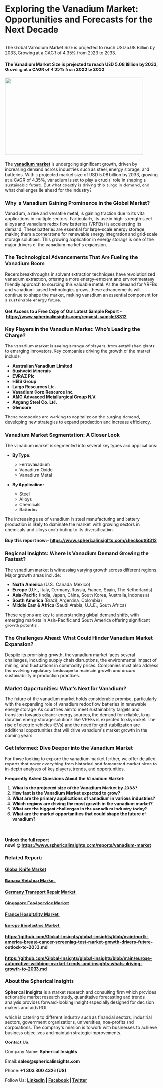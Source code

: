 <div class="wow_read_blog_hdr_img">
<div class="wow_read_blog_hdr_img_innr">
<h1><strong>Exploring the Vanadium Market: Opportunities and Forecasts for the Next Decade</strong></h1>
</div>
<div class="wow_main_float_head_img"><img src="https://www.vevioz.com/upload/photos/2025/03/vj9cJaPbH6X9g76lsF48_04_b25a21007005cf7e7777930c0eebb393_image.jpg" alt="" /></div>
</div>
<div class="read-blog-container">
<div class="read-blog-desc">
<p class="mb-0">The Global Vanadium Market Size is projected to reach USD 5.08 Billion by 2033, Growing at a CAGR of 4.35% from 2023 to 2033.</p>
</div>
<div class="read-content">
<h4><strong>The Vanadium Market Size is projected to reach USD 5.08 Billion by 2033, Growing at a CAGR of 4.35% from 2023 to 2033</strong></h4>
<h4><img src="https://vipon.s3.amazonaws.com/img/272550ea037c5d2da3ed06bbf48da17dcfe2b5883f2a0f.png" alt="" width="453" height="252" /><strong><br /></strong></h4>
<p data-start="194" data-end="595">The&nbsp;<a href="https://www.sphericalinsights.com/reports/vanadium-market" target="_blank" rel="noopener"><strong>vanadium market</strong></a>&nbsp;is undergoing significant growth, driven by increasing demand across industries such as steel, energy storage, and batteries. With a projected market size of USD 5.08 billion by 2033, growing at a CAGR of 4.35%, vanadium is set to play a crucial role in shaping a sustainable future. But what exactly is driving this surge in demand, and what challenges lie ahead for the industry?</p>
<h3 data-start="597" data-end="661"><strong data-start="601" data-end="661">Why Is Vanadium Gaining Prominence in the Global Market?</strong></h3>
<p data-start="662" data-end="1154">Vanadium, a rare and versatile metal, is gaining traction due to its vital applications in multiple sectors. Particularly, its use in high-strength steel alloys and vanadium redox flow batteries (VRFBs) is accelerating its demand. These batteries are essential for large-scale energy storage, making them a cornerstone for renewable energy integration and grid-scale storage solutions. This growing application in energy storage is one of the major drivers of the vanadium market's expansion.</p>
<h3 data-start="1156" data-end="1229"><strong data-start="1160" data-end="1229">The Technological Advancements That Are Fueling the Vanadium Boom</strong></h3>
<p data-start="1230" data-end="1617">Recent breakthroughs in solvent extraction techniques have revolutionized vanadium extraction, offering a more energy-efficient and environmentally friendly approach to sourcing this valuable metal. As the demand for VRFBs and vanadium-based technologies grows, these advancements will continue to shape the market, making vanadium an essential component for a sustainable energy future.</p>
<h4><strong>Get Access to a Free Copy of Our Latest Sample Report -&nbsp;<a href="https://www.sphericalinsights.com/request-sample/8312" rel="nofollow">https://www.sphericalinsights.com/request-sample/8312</a></strong></h4>
<h3 data-start="1619" data-end="1688"><strong data-start="1623" data-end="1688">Key Players in the Vanadium Market: Who&rsquo;s Leading the Charge?</strong></h3>
<p data-start="1689" data-end="1842">The vanadium market is seeing a range of players, from established giants to emerging innovators. Key companies driving the growth of the market include:</p>
<ul data-start="1844" data-end="2082">
<li data-start="1844" data-end="1877"><strong data-start="1846" data-end="1877">Australian Vanadium Limited</strong></li>
<li data-start="1878" data-end="1901"><strong data-start="1880" data-end="1901">Bushveld Minerals</strong></li>
<li data-start="1902" data-end="1917"><strong data-start="1904" data-end="1917">EVRAZ Plc</strong></li>
<li data-start="1918" data-end="1934"><strong data-start="1920" data-end="1934">HBIS Group</strong></li>
<li data-start="1935" data-end="1961"><strong data-start="1937" data-end="1961">Largo Resources Ltd.</strong></li>
<li data-start="1962" data-end="1995"><strong data-start="1964" data-end="1995">Vanadium Corp Resource Inc.</strong></li>
<li data-start="1996" data-end="2039"><strong data-start="1998" data-end="2039">AMG Advanced Metallurgical Group N.V.</strong></li>
<li data-start="2040" data-end="2067"><strong data-start="2042" data-end="2067">Angang Steel Co. Ltd.</strong></li>
<li data-start="2068" data-end="2082"><strong data-start="2070" data-end="2082">Glencore</strong></li>
</ul>
<p data-start="2084" data-end="2220">These companies are working to capitalize on the surging demand, developing new strategies to expand production and increase efficiency.</p>
<h3 data-start="2222" data-end="2273"><strong data-start="2226" data-end="2273">Vanadium Market Segmentation: A Closer Look</strong></h3>
<p data-start="2274" data-end="2347">The vanadium market is segmented into several key types and applications:</p>
<ul data-start="2349" data-end="2491">
<li data-start="2349" data-end="2419">
<p data-start="2351" data-end="2363"><strong data-start="2351" data-end="2363">By Type:</strong></p>
<ul data-start="2366" data-end="2419">
<li data-start="2366" data-end="2381">Ferrovanadium</li>
<li data-start="2384" data-end="2400">Vanadium Oxide</li>
<li data-start="2403" data-end="2419">Vanadium Metal</li>
</ul>
</li>
<li data-start="2421" data-end="2491">
<p data-start="2423" data-end="2442"><strong data-start="2423" data-end="2442">By Application:</strong></p>
<ul data-start="2445" data-end="2491">
<li data-start="2445" data-end="2452">Steel</li>
<li data-start="2455" data-end="2463">Alloys</li>
<li data-start="2466" data-end="2477">Chemicals</li>
<li data-start="2480" data-end="2491">Batteries</li>
</ul>
</li>
</ul>
<p data-start="2493" data-end="2685">The increasing use of vanadium in steel manufacturing and battery production is likely to dominate the market, with growing sectors in chemicals and alloys contributing to its diversification.</p>
<h4>Buy this report now:-&nbsp;<a href="https://www.sphericalinsights.com/checkout/8312" rel="nofollow">https://www.sphericalinsights.com/checkout/8312</a></h4>
<h3 data-start="2687" data-end="2759"><strong data-start="2691" data-end="2759">Regional Insights: Where Is Vanadium Demand Growing the Fastest?</strong></h3>
<p data-start="2760" data-end="2862">The vanadium market is witnessing varying growth across different regions. Major growth areas include:</p>
<ul data-start="2864" data-end="3172">
<li data-start="2864" data-end="2906"><strong data-start="2866" data-end="2883">North America</strong>&nbsp;(U.S., Canada, Mexico)</li>
<li data-start="2907" data-end="2982"><strong data-start="2909" data-end="2919">Europe</strong>&nbsp;(U.K., Italy, Germany, Russia, France, Spain, The Netherlands)</li>
<li data-start="2983" data-end="3058"><strong data-start="2985" data-end="3001">Asia-Pacific</strong>&nbsp;(India, Japan, China, South Korea, Australia, Indonesia)</li>
<li data-start="3059" data-end="3108"><strong data-start="3061" data-end="3078">South America</strong>&nbsp;(Brazil, Argentina, Colombia)</li>
<li data-start="3109" data-end="3172"><strong data-start="3111" data-end="3135">Middle East &amp; Africa</strong>&nbsp;(Saudi Arabia, U.A.E., South Africa)</li>
</ul>
<p data-start="3174" data-end="3329">These regions are key to understanding global demand shifts, with emerging markets in Asia-Pacific and South America offering significant growth potential.</p>
<h3 data-start="3331" data-end="3405"><strong data-start="3335" data-end="3405">The Challenges Ahead: What Could Hinder Vanadium Market Expansion?</strong></h3>
<p data-start="3406" data-end="3723">Despite its promising growth, the vanadium market faces several challenges, including supply chain disruptions, the environmental impact of mining, and fluctuations in commodity prices. Companies must also address the evolving regulatory landscape to maintain growth and ensure sustainability in production practices.</p>
<h3 data-start="3725" data-end="3780"><strong data-start="3729" data-end="3780">Market Opportunities: What&rsquo;s Next for Vanadium?</strong></h3>
<p data-start="3781" data-end="4300">The future of the vanadium market holds considerable promise, particularly with the expanding role of vanadium redox flow batteries in renewable energy storage. As countries aim to meet sustainability targets and transition towards cleaner energy sources, the demand for reliable, long-duration energy storage solutions like VRFBs is expected to skyrocket. The rise of electric vehicles (EVs) and the need for grid stabilization are additional opportunities that will drive vanadium's market growth in the coming years.</p>
<h3 data-start="4302" data-end="4360"><strong data-start="4306" data-end="4360">Get Informed: Dive Deeper into the Vanadium Market</strong></h3>
<p data-start="4361" data-end="4662">For those looking to explore the vanadium market further, we offer detailed reports that cover everything from historical and forecasted market sizes to in-depth analyses of key players, trends, and opportunities.&nbsp;</p>
<p data-start="4669" data-end="4726"><strong data-start="4669" data-end="4726">Frequently Asked Questions About the Vanadium Market:</strong></p>
<ol data-start="4728" data-end="5152">
<li data-start="4728" data-end="4793"><strong data-start="4731" data-end="4793">What is the projected size of the Vanadium Market by 2033?</strong></li>
<li data-start="4794" data-end="4850"><strong data-start="4797" data-end="4850">How fast is the Vanadium Market expected to grow?</strong></li>
<li data-start="4851" data-end="4926"><strong data-start="4854" data-end="4926">What are the primary applications of vanadium in various industries?</strong></li>
<li data-start="4927" data-end="4999"><strong data-start="4930" data-end="4999">Which regions are driving the most growth in the vanadium market?</strong></li>
<li data-start="5000" data-end="5070"><strong data-start="5003" data-end="5070">What are the biggest challenges in the vanadium industry today?</strong></li>
<li data-start="5071" data-end="5152"><strong data-start="5074" data-end="5152">What are the market opportunities that could shape the future of vanadium?</strong></li>
</ol>
<p>&nbsp;</p>
<h4>Unlock the full report now!&nbsp;@&nbsp;<a href="https://www.sphericalinsights.com/reports/vanadium-market" rel="nofollow">https://www.sphericalinsights.com/reports/vanadium-market</a></h4>
<h3><strong>Related Report:</strong></h3>
<h4 class="news-post-title"><a href="https://www.sphericalinsights.com/fr/reports/knife-sharpener-market" target="_blank" rel="noopener">Global Knife Market</a></h4>
<h4 class="news-post-title"><a href="https://www.sphericalinsights.com/fr/reports/banana-ketchup-market" target="_blank" rel="noopener">Banana Ketchup Market&nbsp;</a></h4>
<h4 class="news-post-title"><a href="https://www.sphericalinsights.com/fr/reports/germany-transmission-repair-market" target="_blank" rel="noopener">Germany Transport Repair Market&nbsp;</a></h4>
<h4 class="news-post-title"><a href="https://www.sphericalinsights.com/de/reports/singapore-foodservice-market" target="_blank" rel="noopener">Singapore Foodservice Market</a></h4>
<h4 class="news-post-title"><a href="https://www.sphericalinsights.com/de/reports/france-hospitality-market" target="_blank" rel="noopener">France Hospitality Market&nbsp;</a></h4>
<h4 class="news-post-title"><a href="https://www.sphericalinsights.com/de/reports/europe-bioplastics-market" target="_blank" rel="noopener">Europe Bioplastics Market&nbsp;</a></h4>
<h4><a href="https://github.com/Global-Insights/global-insights/blob/main/north-america-breast-cancer-screening-test-market-growth-drivers-future-outlook-to-2033.md" target="_blank" rel="noopener">https://github.com/Global-Insights/global-insights/blob/main/north-america-breast-cancer-screening-test-market-growth-drivers-future-outlook-to-2033.md</a></h4>
<h4><a href="https://github.com/Global-Insights/global-insights/blob/main/europe-automotive-webbing-market-trends-and-insights-whats-driving-growth-to-2033.md" target="_blank" rel="noopener">https://github.com/Global-Insights/global-insights/blob/main/europe-automotive-webbing-market-trends-and-insights-whats-driving-growth-to-2033.md</a></h4>
<h3><strong>About the Spherical Insights</strong></h3>
<p><strong>Spherical Insights</strong>&nbsp;is a market research and consulting firm which provides actionable market research study, quantitative forecasting and trends analysis provides forward-looking insight especially designed for decision makers and aids ROI.</p>
<p>which is catering to different industry such as financial sectors, industrial sectors, government organizations, universities, non-profits and corporations. The company's mission is to work with businesses to achieve business objectives and maintain strategic improvements.</p>
<p><strong>Contact Us:</strong></p>
<p>Company Name:&nbsp;<strong>Spherical Insights</strong></p>
<p>Email:&nbsp;<strong>sales@sphericalinsights.com</strong></p>
<p>Phone:&nbsp;<strong>+1 303 800 4326 (US)</strong></p>
<p>Follow Us:&nbsp;<strong><a href="https://www.linkedin.com/company/spherical-insight/" rel="nofollow"><u>LinkedIn</u></a>&nbsp;|&nbsp;<a href="https://www.facebook.com/sphericalinsights22" rel="nofollow"><u>Facebook</u></a>&nbsp;|&nbsp;<a href="https://twitter.com/SInsights_US" rel="nofollow"><u>Twitter</u></a></strong></p>
</div>
</div>
